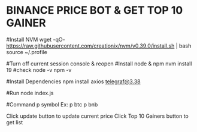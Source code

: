 # BINANCE PRICE BOT & GET TOP 10 GAINER

#Install NVM
wget -qO- https://raw.githubusercontent.com/creationix/nvm/v0.39.0/install.sh | bash
source ~/.profile

#Turn off current session console & reopen
#Install node & npm
nvm install 19
#check
node -v
npm -v

#Install Dependencies
npm install axios telegraf@3.38

#Run
node index.js

#Command
p symbol
Ex:
p btc
p bnb

Click update button to update current price
Click Top 10 Gainers button to get list

